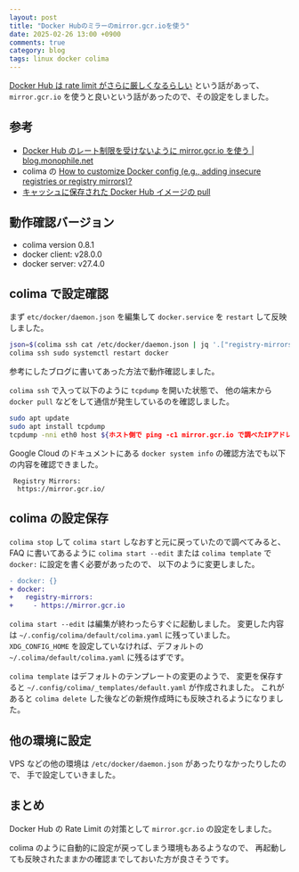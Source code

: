 ```yaml
---
layout: post
title: "Docker Hubのミラーのmirror.gcr.ioを使う"
date: 2025-02-26 13:00 +0900
comments: true
category: blog
tags: linux docker colima
---
```

[Docker Hub は rate limit がさらに厳しくなるらしい](https://x.com/matsuu/status/1893609848144593061)
という話があって、
`mirror.gcr.io` を使うと良いという話があったので、その設定をしました。

<!--more-->

## 参考

- [Docker Hub のレート制限を受けないように mirror.gcr.io を使う \| blog.monophile.net](https://blog.monophile.net/posts/20201101_docker_mirror_gcr_io.html)
- colima の [How to customize Docker config (e.g., adding insecure registries or registry mirrors)?](https://github.com/abiosoft/colima/blob/e79883bde6581b8ab0db8d0c63103cf4b1e89f8a/docs/FAQ.md#how-to-customize-docker-config-eg-adding-insecure-registries-or-registry-mirrors)
- [キャッシュに保存された Docker Hub イメージの pull](https://cloud.google.com/artifact-registry/docs/pull-cached-dockerhub-images?hl=ja)

## 動作確認バージョン

- colima version 0.8.1
- docker client: v28.0.0
- docker server: v27.4.0

## colima で設定確認

まず `etc/docker/daemon.json` を編集して `docker.service` を `restart` して反映しました。

```bash
json=$(colima ssh cat /etc/docker/daemon.json | jq '.["registry-mirrors"] |= (.+["https://mirror.gcr.io"] | unique)') sh -c 'echo "$json" | colima ssh sudo tee /etc/docker/daemon.json'
colima ssh sudo systemctl restart docker
```

参考にしたブログに書いてあった方法で動作確認しました。

`colima ssh` で入って以下のように `tcpdump` を開いた状態で、
他の端末から `docker pull` などをして通信が発生しているのを確認しました。

```bash
sudo apt update
sudo apt install tcpdump
tcpdump -nni eth0 host ${ホスト側で ping -c1 mirror.gcr.io で調べたIPアドレス}
```

Google Cloud のドキュメントにある `docker system info` の確認方法でも以下の内容を確認できました。

```text
 Registry Mirrors:
  https://mirror.gcr.io/
```

## colima の設定保存

`colima stop` して `colima start` しなおすと元に戻っていたので調べてみると、
FAQ に書いてあるように `colima start --edit` または `colima template` で `docker:` に設定を書く必要があったので、
以下のように変更しました。

```diff
- docker: {}
+ docker:
+   registry-mirrors:
+     - https://mirror.gcr.io
```

`colima start --edit` は編集が終わったらすぐに起動しました。
変更した内容は `~/.config/colima/default/colima.yaml` に残っていました。
`XDG_CONFIG_HOME` を設定していなければ、デフォルトの `~/.colima/default/colima.yaml` に残るはずです。

`colima template` はデフォルトのテンプレートの変更のようで、
変更を保存すると `~/.config/colima/_templates/default.yaml` が作成されました。
これがあると `colima delete` した後などの新規作成時にも反映されるようになりました。

## 他の環境に設定

VPS などの他の環境は `/etc/docker/daemon.json` があったりなかったりしたので、
手で設定していきました。

## まとめ

Docker Hub の Rate Limit の対策として `mirror.gcr.io` の設定をしました。

colima のように自動的に設定が戻ってしまう環境もあるようなので、
再起動しても反映されたままかの確認までしておいた方が良さそうです。
